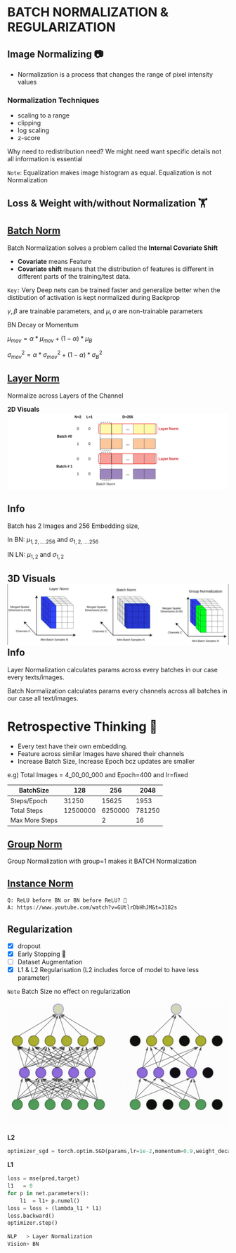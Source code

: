 # BATCH NORMALIZATION & REGULARIZATION

## Image Normalizing 📷

- Normalization is a process that changes the range of pixel intensity values

### Normalization Techniques
- scaling to a range
- clipping
- log scaling
- z-score

Why need to redistribution need? We might need want specific details not all information is essential

`Note`: Equalization makes image histogram as equal. Equalization is not Normalization

## Loss & Weight with/without Normalization 🏋️

## [Batch Norm](https://arxiv.org/abs/1502.03167)
Batch Normalization solves a problem called the **Internal Covariate Shift**
- **Covariate** means Feature
- **Covariate shift** means that the distribution of features is different in different parts of the training/test data.

`Key:` Very Deep nets can be trained faster and generalize better when the distibution of activation is kept normalized during Backprop

$\gamma,\beta$ are trainable parameters, and $\mu,\sigma$ are non-trainable parameters


BN Decay or Momentum

$\mu_{mov} = \alpha*\mu_{mov} + (1-\alpha)*\mu_{B}$

$\sigma_{mov}^{2} = \alpha*\sigma_{mov}^{2} + (1-\alpha)*\sigma_{B}^{2}$

## [Layer Norm](https://arxiv.org/abs/1607.06450)

Normalize across Layers of the Channel

**2D Visuals**
![BN LN](../data/BNLN.png)

Info
----
Batch has 2 Images and 256 Embedding size,

In BN: $\mu_{1,2,....256}$ and $\sigma_{1,2,....256}$

IN LN: $\mu_{1,2}$ and $\sigma_{1,2}$

**3D Visuals**
![Normalization](../data/Normalizations.png)
Info
----
Layer Normalization calculates params across every batches in our case every texts/images.

Batch Normalization calculates params every channels across all batches in our case all text/images.


Retrospective Thinking 💭
=====================
- Every text have their own embedding.
- Feature across similar Images have shared their channels
- Increase Batch Size, Increase Epoch bcz updates are smaller

e.g)
Total Images = 4_00_00_000 and Epoch=400 and lr=fixed 

| BatchSize  | 128 | 256 | 2048 | 
|------------|------|-----|-----|
| Steps/Epoch| 31250| 15625 | 1953 |
|Total Steps | 12500000| 6250000 | 781250|
|Max More Steps |      | 2      | 16|

## [Group Norm](https://arxiv.org/abs/1803.08494)
Group Normalization with group=1 makes it BATCH Normalization

## [Instance Norm](https://arxiv.org/pdf/1607.08022v3.pdf)

```
Q: ReLU before BN or BN before ReLU? 🎰
A: https://www.youtube.com/watch?v=GUtlrDbHhJM&t=3182s
```

## Regularization
- [X] dropout  
- [X] Early Stopping 🚫
- [ ] Dataset Augmentation
- [X] L1 & L2 Regularisation  (L2 includes force of model to have less parameter)

`Note` Batch Size no effect on regularization

![Dropouts](../data/drpouts.gif)

**L2**
```python
optimizer_sgd = torch.optim.SGD(params,lr=1e-2,momentum=0.9,weight_decay=0)
```
**L1**
```py
loss = mse(pred,target)
l1   = 0
for p in net.parameters():
    l1  = l1+ p.numel()
loss = loss + (lambda_l1 * l1)
loss.backward()
optimizer.step()
```

```sh
NLP   > Layer Normalization
Vision> BN
```
